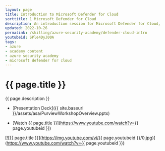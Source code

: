 ```yaml
---
layout: page
title: Introduction to Microsoft Defender for Cloud
sorttitle: 1 Microsoft Defender for Cloud
description: An introduction session for Microsoft Defender for Cloud, exploring key security challenges facing the industry, Defender for Cloud's core features, its comprehensive protection across varying workloads, along with a demo. showcasing baseline capabilities for all of your Azure, on-premises, and multicloud (Amazon AWS and Google GCP) resources.
updated: 2022-10-26
permalink: /skilling/azure-security-academy/defender-cloud-intro
youtubeid: SPle4DyJ00A
tags: 
- azure
- academy content
- azure security academy
- microsoft defender for cloud
---
```


# {{ page.title }}

{{ page.description }}

* [Presentation Deck]({{ site.baseurl }}/assets/asa/PurviewWorkshopOverview.pptx)

* [Watch {{ page.title }}](https://www.youtube.com/watch?v={{ page.youtubeid }})

[![{{ page.title }}](https://img.youtube.com/vi/{{ page.youtubeid }}/0.jpg)](https://www.youtube.com/watch?v={{ page.youtubeid }})

